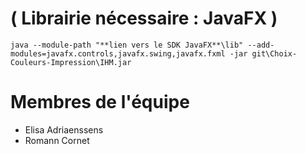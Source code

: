 # ( Librairie nécessaire : JavaFX )

```
java --module-path "**lien vers le SDK JavaFX**\lib" --add-modules=javafx.controls,javafx.swing,javafx.fxml -jar git\Choix-Couleurs-Impression\IHM.jar
```


# Membres de l'équipe

 - Elisa Adriaenssens
 - Romann Cornet
